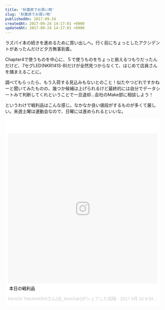 ```yaml
---
title: '秋葉原でお買い物'
slug: '秋葉原でお買い物'
publishedOn: 2017-09-24
createdAt: 2017-09-24 14:17:01 +0900
updatedAt: 2017-09-24 14:17:01 +0900
---
```

ラズパイ本の続きを進めるために買い出しへ。行く前にちょっとしたアクシデントがあったんだけど夕方無事到着。

Chapter4で使うものを中心に、５で使うものをちょっと揃えるつもりだったんだけど、7セグLED(NKR141S-B)だけが全然見つからなくて、はじめて店員さんを捕まえることに。

調べてもらったら、もう入荷する見込みもないとのこと！似たやつどれですかねーと聞いてみたものの、幾つか候補は上げられるけど最終的には自分でデータシートみて判断してくれということで一旦退却…会社のMake部に相談しよう！

というわけで戦利品はこんな感じ。なかなか良い値段がするものが多くて厳しい。来週土曜は運動会なので、日曜には進められるといいな。

<blockquote class="instagram-media" data-instgrm-captioned data-instgrm-version="7" style=" background:#FFF; border:0; border-radius:3px; box-shadow:0 0 1px 0 rgba(0,false,0,0.5),0 1px 10px 0 rgba(0,false,0,0.15); margin: 1px; max-width:658px; padding:0; width:99.375%; width:-webkit-calc(100% - 2px); width:calc(100% - 2px);"><div style="padding:8px;"> <div style=" background:#F8F8F8; line-height:0; margin-top:40px; padding:50.0% 0; text-align:center; width:100%;"> <div style=" background:url(data:image/png;base64,iVBORw0KGgoAAAANSUhEUgAAACwAAAAsCAMAAAApWqozAAAABGdBTUEAALGPC/xhBQAAAAFzUkdCAK7OHOkAAAAMUExURczMzPf399fX1+bm5mzY9AMAAADiSURBVDjLvZXbEsMgCES5/P8/t9FuRVCRmU73JWlzosgSIIZURCjo/ad+EQJJB4Hv8BFt+IDpQoCx1wjOSBFhh2XssxEIYn3ulI/6MNReE07UIWJEv8UEOWDS88LY97kqyTliJKKtuYBbruAyVh5wOHiXmpi5we58Ek028czwyuQdLKPG1Bkb4NnM+VeAnfHqn1k4+GPT6uGQcvu2h2OVuIf/gWUFyy8OWEpdyZSa3aVCqpVoVvzZZ2VTnn2wU8qzVjDDetO90GSy9mVLqtgYSy231MxrY6I2gGqjrTY0L8fxCxfCBbhWrsYYAAAAAElFTkSuQmCC); display:block; height:44px; margin:0 auto -44px; position:relative; top:-22px; width:44px;"></div></div> <p style=" margin:8px 0 0 0; padding:0 4px;"> <a href="https://www.instagram.com/p/BZbRprolhU9/" style=" color:#000; font-family:Arial,sans-serif; font-size:14px; font-style:normal; font-weight:normal; line-height:17px; text-decoration:none; word-wrap:break-word;" target="_blank">本日の戦利品</a></p> <p style=" color:#c9c8cd; font-family:Arial,sans-serif; font-size:14px; line-height:17px; margin-bottom:0; margin-top:8px; overflow:hidden; padding:8px 0 7px; text-align:center; text-overflow:ellipsis; white-space:nowrap;">Kenichi TAKAHASHIさん(@_kenchan)がシェアした投稿 - <time style=" font-family:Arial,sans-serif; font-size:14px; line-height:17px;" datetime="2017-09-24T13:54:50+00:00">2017 9月 24 6:54午前 PDT</time></p></div></blockquote> <script async defer src="//platform.instagram.com/en_US/embeds.js"></script>
